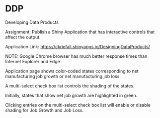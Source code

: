 # DDP
Developing Data Products

Assignment: Publish a Shiny Application that has interactive controls that affect the output.

Application Link:  https://ckriefall.shinyapps.io/DesigningDataProducts/

NOTE: Google Chrome browser has much better response times than Internet Explorer and Edge

Application page shows color-coded states corresponding to net manufacturing job growth or net manufacturing job loss.

A multi-select check box list controls the shading of the states. 

Initially, states that show net job growth are highlighted in green. 

Clicking entries on the multi-select check box list will enable or disable shading for Job Growth and Job Loss.
